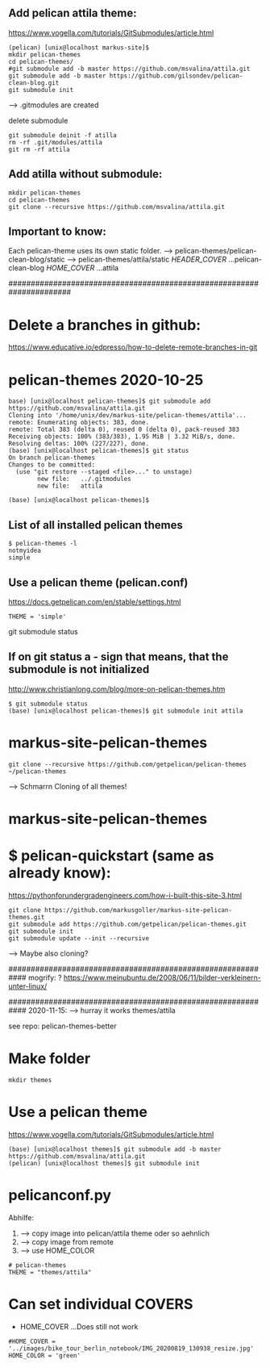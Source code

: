 ## Add pelican attila theme:
https://www.vogella.com/tutorials/GitSubmodules/article.html

```
(pelican) [unix@localhost markus-site]$
mkdir pelican-themes
cd pelican-themes/
#git submodule add -b master https://github.com/msvalina/attila.git
git submodule add -b master https://github.com/gilsondev/pelican-clean-blog.git
git submodule init
```
--> .gitmodules are created

delete submodule
```
git submodule deinit -f atilla
rm -rf .git/modules/attila
git rm -rf attila
```

## Add atilla without submodule:
```
mkdir pelican-themes
cd pelican-themes
git clone --recursive https://github.com/msvalina/attila.git
```

## Important to know:
Each pelican-theme uses its own static folder.
--> pelican-themes/pelican-clean-blog/static
--> pelican-themes/attila/static
*HEADER_COVER* ...pelican-clean-blog
*HOME_COVER* ...attila


######################################################################
# Delete a branches in github:
https://www.educative.io/edpresso/how-to-delete-remote-branches-in-git




# pelican-themes 2020-10-25
```
base) [unix@localhost pelican-themes]$ git submodule add https://github.com/msvalina/attila.git
Cloning into '/home/unix/dev/markus-site/pelican-themes/attila'...
remote: Enumerating objects: 383, done.
remote: Total 383 (delta 0), reused 0 (delta 0), pack-reused 383
Receiving objects: 100% (383/383), 1.95 MiB | 3.32 MiB/s, done.
Resolving deltas: 100% (227/227), done.
(base) [unix@localhost pelican-themes]$ git status
On branch pelican-themes
Changes to be committed:
  (use "git restore --staged <file>..." to unstage)
        new file:   ../.gitmodules
        new file:   attila

(base) [unix@localhost pelican-themes]$ 
```


## List of all installed pelican themes
```
$ pelican-themes -l
notmyidea
simple
```

## Use a pelican theme (pelican.conf)
https://docs.getpelican.com/en/stable/settings.html
```
THEME = 'simple'
```


git submodule status

## If on git status a - sign that means, that the submodule is not initialized
http://www.christianlong.com/blog/more-on-pelican-themes.htm

```
$ git submodule status
(base) [unix@localhost pelican-themes]$ git submodule init attila
```




#  markus-site-pelican-themes
```
git clone --recursive https://github.com/getpelican/pelican-themes ~/pelican-themes
```
--> Schmarrn Cloning of all themes!

#  markus-site-pelican-themes
# $ pelican-quickstart (same as already know):
https://pythonforundergradengineers.com/how-i-built-this-site-3.html
```
git clone https://github.com/markusgoller/markus-site-pelican-themes.git
git submodule add https://github.com/getpelican/pelican-themes.git
git submodule init  
git submodule update --init --recursive
```
--> Maybe also cloning?



############################################################
mogrify:
? https://www.meinubuntu.de/2008/06/11/bilder-verkleinern-unter-linux/




############################################################
2020-11-15:  --> hurray it works
themes/attila

see repo: pelican-themes-better

# Make folder
```
mkdir themes
```

# Use a pelican theme
https://www.vogella.com/tutorials/GitSubmodules/article.html

```
(base) [unix@localhost themes]$ git submodule add -b master https://github.com/msvalina/attila.git
(pelican) [unix@localhost themes]$ git submodule init
```

# pelicanconf.py
Abhilfe:
1) --> copy image into pelican/attila theme oder so aehnlich
2) --> copy image from remote
3) --> use HOME_COLOR
```
# pelican-themes
THEME = "themes/attila"
```
# Can set individual COVERS
* HOME_COVER ...Does still not work

```
#HOME_COVER = '../images/bike_tour_berlin_notebook/IMG_20200819_130938_resize.jpg'
HOME_COLOR = 'green'
```

